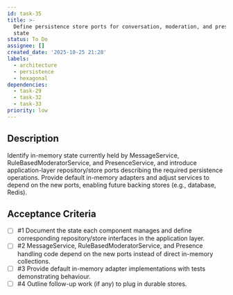 ```yaml
---
id: task-35
title: >-
  Define persistence store ports for conversation, moderation, and presence
  state
status: To Do
assignee: []
created_date: '2025-10-25 21:28'
labels:
  - architecture
  - persistence
  - hexagonal
dependencies:
  - task-29
  - task-32
  - task-33
priority: low
---
```


## Description

<!-- SECTION:DESCRIPTION:BEGIN -->
Identify in-memory state currently held by MessageService, RuleBasedModeratorService, and PresenceService, and introduce application-layer repository/store ports describing the required persistence operations. Provide default in-memory adapters and adjust services to depend on the new ports, enabling future backing stores (e.g., database, Redis).
<!-- SECTION:DESCRIPTION:END -->

## Acceptance Criteria
<!-- AC:BEGIN -->
- [ ] #1 Document the state each component manages and define corresponding repository/store interfaces in the application layer.
- [ ] #2 MessageService, RuleBasedModeratorService, and Presence handling code depend on the new ports instead of direct in-memory collections.
- [ ] #3 Provide default in-memory adapter implementations with tests demonstrating behaviour.
- [ ] #4 Outline follow-up work (if any) to plug in durable stores.
<!-- AC:END -->
